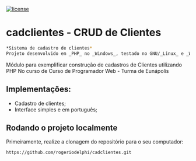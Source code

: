 [![license][licenca-badge]][LICENSE]

# cadclientes - CRUD de Clientes
```bash
*Sistema de cadastro de clientes*  
Projeto desenvolvido em _PHP_ no _Windows_, testado no GNU/_Linux_ e _Windows_.  
```


Módulo para exemplificar construção de cadastros de Clientes utilizando PHP 
No curso de Curso de Programador Web - Turma de Eunápolis


## Implementações:
* Cadastro de clientes;
* Interface simples e em português;


## Rodando o projeto localmente

Primeiramente, realize a clonagem do repositório para o seu computador:

```bash
https://github.com/rogeriodelphi/cadclientes.git
```

[licenca-badge]: https://img.shields.io/badge/licença-GPLv3-blue.svg
[LICENSE]: ./LICENSE